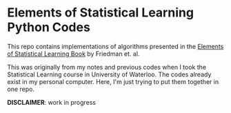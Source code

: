 # Elements of Statistical Learning Python Codes

This repo contains implementations of algorithms presented in the [Elements of Statistical Learning Book](https://web.stanford.edu/~hastie/ElemStatLearn/) by Friedman et. al.

This was originally from my notes and previous codes when I took the Statistical Learning course in University of Waterloo. The codes already exist in my personal computer. Here, I'm just trying to put them together in one repo.

**DISCLAIMER**: work in progress
